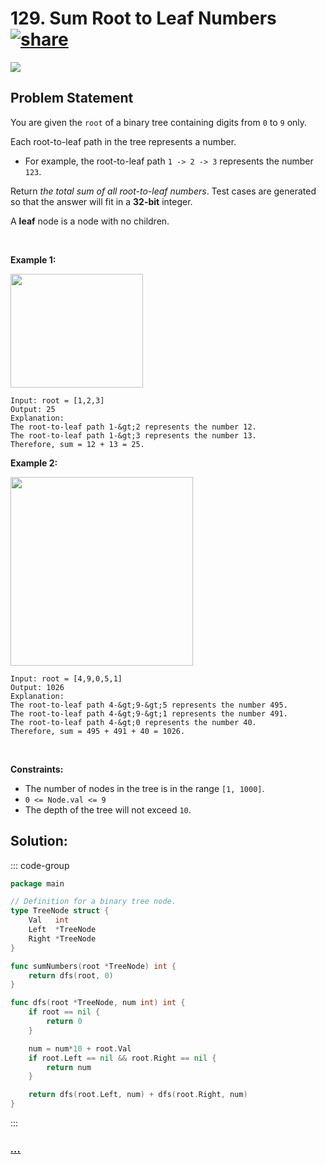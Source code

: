 # 129. Sum Root to Leaf Numbers [![share]](https://leetcode.com/problems/sum-root-to-leaf-numbers/)

![][medium]

## Problem Statement

<p>You are given the <code>root</code> of a binary tree containing digits from <code>0</code> to <code>9</code> only.</p>
<p>Each root-to-leaf path in the tree represents a number.</p>
<ul>
<li>For example, the root-to-leaf path <code>1 -&gt; 2 -&gt; 3</code> represents the number <code>123</code>.</li>
</ul>
<p>Return <em>the total sum of all root-to-leaf numbers</em>. Test cases are generated so that the answer will fit in a <strong>32-bit</strong> integer.</p>
<p>A <strong>leaf</strong> node is a node with no children.</p>
<p> </p>
<p><strong class="example">Example 1:</strong></p>
<img alt="" src="https://assets.leetcode.com/uploads/2021/02/19/num1tree.jpg" style="width: 212px; height: 182px;"/>

```
Input: root = [1,2,3]
Output: 25
Explanation:
The root-to-leaf path 1-&gt;2 represents the number 12.
The root-to-leaf path 1-&gt;3 represents the number 13.
Therefore, sum = 12 + 13 = 25.
```

<p><strong class="example">Example 2:</strong></p>
<img alt="" src="https://assets.leetcode.com/uploads/2021/02/19/num2tree.jpg" style="width: 292px; height: 302px;"/>

```
Input: root = [4,9,0,5,1]
Output: 1026
Explanation:
The root-to-leaf path 4-&gt;9-&gt;5 represents the number 495.
The root-to-leaf path 4-&gt;9-&gt;1 represents the number 491.
The root-to-leaf path 4-&gt;0 represents the number 40.
Therefore, sum = 495 + 491 + 40 = 1026.
```

<p> </p>
<p><strong>Constraints:</strong></p>
<ul>
<li>The number of nodes in the tree is in the range <code>[1, 1000]</code>.</li>
<li><code>0 &lt;= Node.val &lt;= 9</code></li>
<li>The depth of the tree will not exceed <code>10</code>.</li>
</ul>

## Solution:

::: code-group

```go [Go]
package main

// Definition for a binary tree node.
type TreeNode struct {
	Val   int
	Left  *TreeNode
	Right *TreeNode
}

func sumNumbers(root *TreeNode) int {
	return dfs(root, 0)
}

func dfs(root *TreeNode, num int) int {
	if root == nil {
		return 0
	}

	num = num*10 + root.Val
	if root.Left == nil && root.Right == nil {
		return num
	}

	return dfs(root.Left, num) + dfs(root.Right, num)
}

```

:::

### [_..._](#)

```

```

<!----------------------------------{ link }--------------------------------->

[share]: https://graph.org/file/3ea5234dda646b71c574a.png
[easy]: https://img.shields.io/badge/Difficulty-Easy-bright.svg
[medium]: https://img.shields.io/badge/Difficulty-Medium-yellow.svg
[hard]: https://img.shields.io/badge/Difficulty-Hard-red.svg
